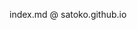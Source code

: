 <!DOCTYPE html>
<html>
  <head>
  </head>
  <body>
    <p>index.md @ satoko.github.io</p>
  </body>
</html>
